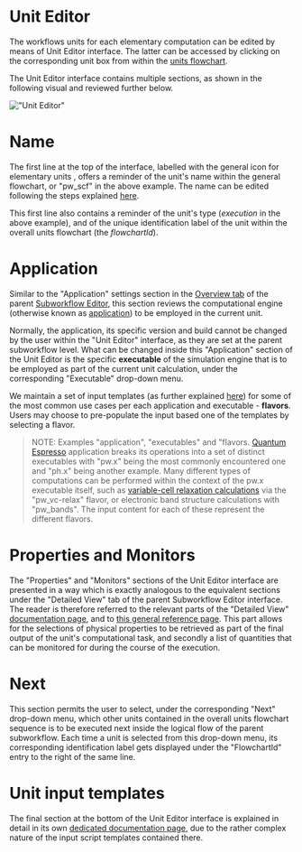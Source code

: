 # Unit Editor

The workflows units for each elementary computation can be edited by means of Unit Editor interface. The latter can be accessed by clicking on the corresponding unit box from within the [units flowchart](subworkflow-editor/units-flowchart.md). 

The Unit Editor interface contains multiple sections, as shown in the following visual and reviewed further below.

!["Unit Editor"](/images/unit-editor.png "Unit Editor sections")

# Name

The first line at the top of the interface, labelled with the general icon for elementary units <i class="zmdi zmdi-circle-o zmdi-hc-border"></i>, offers a reminder of the unit's name within the general flowchart, or "pw_scf" in the above example. The name can be edited following the steps explained [here](/entities-general/actions/name.md). 

This first line also contains a reminder of the unit's type (*execution* in the above example), and of the unique identification label of the unit within the overall units flowchart (the *flowchartId*). 

# Application

Similar to the "Application" settings section in the [Overview tab](subworkflow-editor/overview.md) of the parent [Subworkflow Editor](subworkflow-editor/overview.md), this section reviews the computational engine (otherwise known as [application](/software/overview.md)) to be employed in the current unit. 

Normally, the application, its specific version and build cannot be changed by the user within the "Unit Editor" interface, as they are set at the parent subworkflow level. What can be changed inside this "Application" section of the Unit Editor is the specific **executable** of the simulation engine that is to be employed as part of the current unit calculation, under the corresponding "Executable" drop-down menu. 

We maintain a set of input templates (as further explained [here](unit-editor/input-templates.md)) for some of the most common use cases per each application and executable - **flavors**. Users may choose to pre-populate the input based one of the templates by selecting a flavor.

> NOTE: Examples "application", "executables" and "flavors. [Quantum Espresso](/software/modeling/quantum-espresso.md) application breaks its operations into a set of distinct executables with "pw.x" being the most commonly encountered one and "ph.x" being another example. Many different types of computations can be performed within the context of the pw.x executable itself, such as [variable-cell relaxation calculations](/workflows/addons/structural-relaxation.md) via the "pw_vc-relax" flavor, or electronic band structure calculations with "pw_bands". The input content for each of these represent the different flavors.

# Properties and Monitors

The "Properties" and "Monitors" sections of the Unit Editor interface are presented in a way which is exactly analogous to the equivalent sections under the "Detailed View" tab of the parent Subworkflow Editor interface. The reader is therefore referred to the relevant parts of the "Detailed View" [documentation page](/workflow-designer/subworkflow-editor/detailed-view.md#the-"properties"-section), and to [this general reference page](/properties/properties.md). This part allows for the selections of physical properties to be retrieved as part of the final output of the unit's computational task, and secondly a list of quantities that can be monitored for during the course of the execution. 

# Next

This section permits the user to select, under the corresponding "Next" drop-down menu, which other units contained in the overall units flowchart sequence is to be executed next inside the logical flow of the parent subworkflow. Each time a unit is selected from this drop-down menu, its corresponding identification label gets displayed under the "FlowchartId" entry to the right of the same line. 

# Unit input templates

The final section at the bottom of the Unit Editor interface is explained in detail in its own [dedicated documentation page](unit-editor/input-templates.md), due to the rather complex nature of the input script templates contained there.


